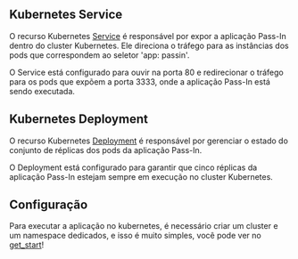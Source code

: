 ## Kubernetes Service

O recurso Kubernetes [Service](https://github.com/JhonataAugust0/devops_nlw/blob/master/k8s/service.yml) é responsável por expor a aplicação Pass-In dentro do cluster Kubernetes. Ele direciona o tráfego para as instâncias dos pods que correspondem ao seletor 'app: passin'.

O Service está configurado para ouvir na porta 80 e redirecionar o tráfego para os pods que expõem a porta 3333, onde a aplicação Pass-In está sendo executada.

## Kubernetes Deployment 

O recurso Kubernetes [Deployment](https://github.com/JhonataAugust0/devops_nlw/blob/master/k8s/deploymen.yml) é responsável por gerenciar o estado do conjunto de réplicas dos pods da aplicação Pass-In.

O Deployment está configurado para garantir que cinco réplicas da aplicação Pass-In estejam sempre em execução no cluster Kubernetes.

## Configuração

Para executar a aplicação no kubernetes, é necessário criar um cluster e um namespace dedicados, e isso é muito simples, você pode ver no [get_start](https://github.com/JhonataAugust0/devops_nlw/blob/master/docs/get_start.md)!
